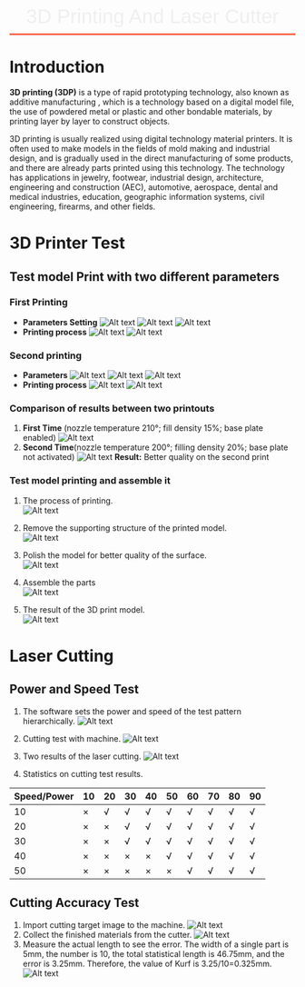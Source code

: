 <style>
    .custom-title {
        font-family: "Arial", sans-serif;
        font-size: 2.5em;
        text-align: center;
        padding: 10px 0;
        color: #EFEFEF;
        border-bottom: 3px solid #FF6347;
        margin-bottom: 20px;
    }
</style>

<div class="custom-title">3D Printing And Laser Cutter</div>

# Introduction
**3D printing (3DP)** is a type of rapid prototyping technology, also known as additive manufacturing , which is a technology based on a digital model file, the use of powdered metal or plastic and other bondable materials, by printing layer by layer to construct objects.

3D printing is usually realized using digital technology material printers. It is often used to make models in the fields of mold making and industrial design, and is gradually used in the direct manufacturing of some products, and there are already parts printed using this technology. The technology has applications in jewelry, footwear, industrial design, architecture, engineering and construction (AEC), automotive, aerospace, dental and medical industries, education, geographic information systems, civil engineering, firearms, and other fields.

# 3D Printer Test
## Test model Print with two different parameters
### **First Printing**
- **Parameters Setting**
 ![Alt text](../_media/pro03_3d_cutter/para1_1.png)
 ![Alt text](../_media/pro03_3d_cutter/para1_2.png)
 ![Alt text](../_media/pro03_3d_cutter/para1_3.png)
- **Printing process**
 ![Alt text](../_media/pro03_3d_cutter/print1_1.png)
![Alt text](../_media/pro03_3d_cutter/print1_2.png)

### Second printing
- **Parameters**
 ![Alt text](../_media/pro03_3d_cutter/para2_1.png)
 ![Alt text](../_media/pro03_3d_cutter/para2_2.png)
 ![Alt text](../_media/pro03_3d_cutter/para2_3.png)
- **Printing process**
 ![Alt text](../_media/pro03_3d_cutter/print2_1.png)
 ![Alt text](../_media/pro03_3d_cutter/print2_2.png)
### Comparison of results between two printouts
1. **First Time** (nozzle temperature 210°; fill density 15%; base plate enabled) 
   ![Alt text](../_media/pro03_3d_cutter/3dresult1.png)
2. **Second Time**(nozzle temperature 200°; filling density 20%; base plate not activated) 
   ![Alt text](../_media/pro03_3d_cutter/3dresult2.png)
**Result:** Better quality on the second print

### Test model printing and assemble it
1.	The process of printing.  
![Alt text](../_media/pro03_3d_cutter/test_fusion_model.png)

2.	Remove the supporting structure of the printed model.  
![Alt text](../_media/pro03_3d_cutter/STEP02.gif)

3.	Polish the model for better quality of the surface.  
![Alt text](../_media/pro03_3d_cutter/STEP03.gif)

4.	Assemble the parts  
![Alt text](../_media/pro03_3d_cutter/STEP05.gif)

5.	The result of the 3D print model.  
![Alt text](../_media/pro03_3d_cutter/3dprint_result.png)


# Laser Cutting
## Power and Speed Test
1.	The software sets the power and speed of the test pattern hierarchically.
 ![Alt text](../_media/pro03_3d_cutter/cut_square.png)
2.	Cutting test with machine.
 ![Alt text](../_media/pro03_3d_cutter/cutting_test.png)
3.	Two results of the laser cutting.
![Alt text](../_media/pro03_3d_cutter/cut_result.png)
 
4.	Statistics on cutting test results.


| Speed/Power | 10 | 20 | 30 | 40 | 50 | 60 | 70 | 80 | 90 |
|-------------|----|----|----|----|----|----|----|----|----|
| 10          | ×  | √  | √  | √  | √  | √  | √  | √  | √  |
| 20          | ×  | ×  | √  | √  | √  | √  | √  | √  | √  |
| 30          | ×  | ×  | √  | √  | √  | √  | √  | √  | √  |
| 40          | ×  | ×  | ×  | ×  | √  | √  | √  | √  | √  |
| 50          | ×  | ×  | ×  | ×  | ×  | √  | √  | √  | √  |



## Cutting Accuracy Test
1.	Import cutting target image to the machine.
 ![Alt text](../_media/pro03_3d_cutter/cut_target.png)
2.	Collect the finished materials from the cutter.
 ![Alt text](../_media/pro03_3d_cutter/cut_result2.png)
3.	Measure the actual length to see the error. The width of a single part is 5mm, the number is 10, the total statistical length is 46.75mm, and the error is 3.25mm. Therefore, the value of Kurf is 3.25/10=0.325mm.
 ![Alt text](../_media/pro03_3d_cutter/cut_result3.png)

